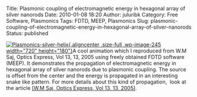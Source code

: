 Title: Plasmonic coupling of electromagnetic energy in hexagonal array of silver nanorods
Date: 2010-01-08 18:20
Author: juluribk
Category: Free Software, Plasmonics
Tags: FDTD, MEEP, Plasmonics
Slug: plasmonic-coupling-of-electromagnetic-energy-in-hexagonal-array-of-silver-nanorods
Status: published

[![](http://juluribk.com/wp-content/uploads/2010/01/Plasmonics-silver-helix.gif "Plasmonics-silver-helix"){.aligncenter .size-full .wp-image-245 width="720" height="180"}](http://juluribk.com/wp-content/uploads/2010/01/Plasmonics-silver-helix.gif)A cool animation which I reproduced from W.M Saj, Optics Express, Vol 13, 13, 2005 using freely obtained FDTD software (MEEP). It demonstrates the propagation of electromagnetic energy in hexagonal array of silver nanorods due to plasmonic coupling. The source is offset from the center and the energy is propagated in an interesting snake like pattern. For more details about this kind of propagation,  look at the article [(W.M Saj, Optics Express, Vol 13, 13, 2005)](http://www.opticsinfobase.org/oe/abstract.cfm?URI=oe-13-13-4818).
